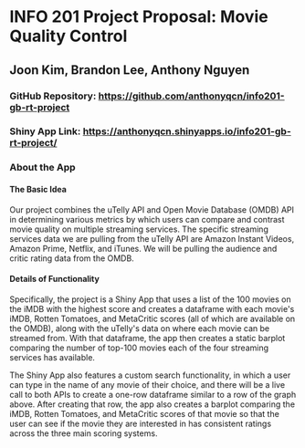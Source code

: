 # INFO 201 Project Proposal: Movie Quality Control
## Joon Kim, Brandon Lee, Anthony Nguyen
### GitHub Repository: https://github.com/anthonyqcn/info201-gb-rt-project
### Shiny App Link: https://anthonyqcn.shinyapps.io/info201-gb-rt-project/

### About the App

#### The Basic Idea

Our project combines the uTelly API and Open Movie Database (OMDB) API in determining various metrics by which users can compare and contrast movie quality on multiple streaming services. The specific streaming services data we are pulling from the uTelly API are Amazon Instant Videos, Amazon Prime, Netflix, and iTunes. We will be pulling the audience and critic rating data from the OMDB.

#### Details of Functionality

Specifically, the project is a Shiny App that uses a list of the 100 movies on the iMDB with the highest score and creates a dataframe with each movie's iMDB, Rotten Tomatoes, and MetaCritic scores (all of which are available on the OMDB), along with the uTelly's data on where each movie can be streamed from. With that dataframe, the app then creates a static barplot comparing the number of top-100 movies each of the four streaming services has available.

The Shiny App also features a custom search functionality, in which a user can type in the name of any movie of their choice, and there will be a live call to both APIs to create a one-row dataframe similar to a row of the graph above. After creating that row, the app also creates a barplot comparing the iMDB, Rotten Tomatoes, and MetaCritic scores of that movie so that the user can see if the movie they are interested in has consistent ratings across the three main scoring systems.
